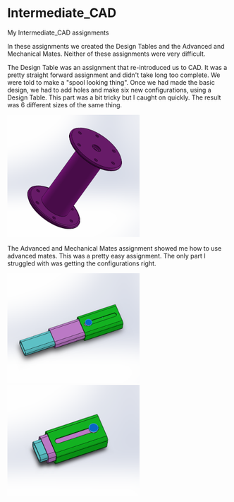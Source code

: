 # Intermediate_CAD
My Intermediate_CAD assignments 

In these assignments we created the Design Tables and the Advanced and Mechanical Mates. Neither of these assignments were very difficult.

The Design Table was an assignment that re-introduced us to CAD. It was a pretty straight forward assignment and didn't take long too complete. We were told to make a "spool looking thing". Once we had made the basic design, we had to add holes and make six new configurations, using a Design Table. This part was a bit tricky but I caught on quickly. The result was 6 different sizes of the same thing. 


<img src="images/DesignTablesPicture.PNG" width="300" >


The Advanced and Mechanical Mates assignment showed me how to use advanced mates. This was a pretty easy assignment. The only part I struggled with was getting the configurations right.


<img src="images/advanced_mechanical_picture.PNG" width="300" >


<img src="images/advanced_mechanical_picture2.PNG" width="300" >
